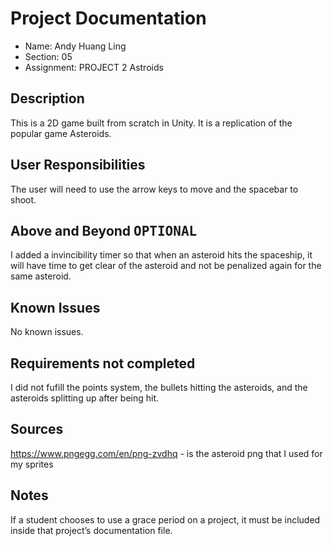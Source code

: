# Project Documentation

-   Name: Andy Huang Ling
-   Section: 05
-   Assignment: PROJECT 2 Astroids

## Description

This is a 2D game built from scratch in Unity. It is a replication of the popular game Asteroids.

## User Responsibilities

The user will need to use the arrow keys to move and the spacebar to shoot.

## Above and Beyond <kbd>OPTIONAL</kbd>

I added a invincibility timer so that when an asteroid hits the spaceship, it will have time to get clear of the asteroid and not be penalized again for the same asteroid.

## Known Issues

No known issues.

## Requirements not completed

I did not fufill the points system, the bullets hitting the asteroids, and the asteroids splitting up after being hit.

## Sources

https://www.pngegg.com/en/png-zvdhq - is the asteroid png that I used for my sprites

## Notes

If a student chooses to use a grace period on a project, it must be included inside that project’s documentation file.
